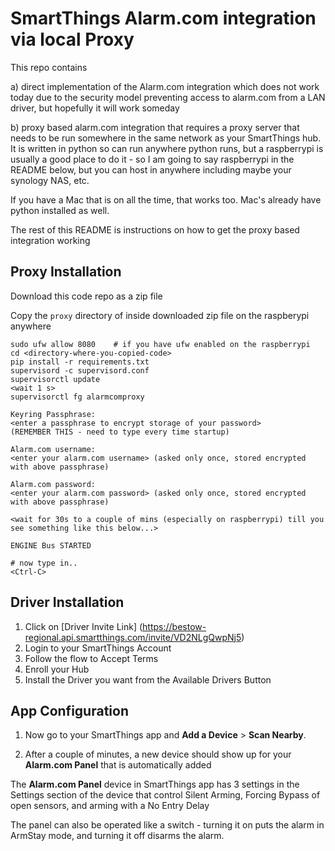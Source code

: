 # SmartThings Alarm.com integration via local Proxy

This repo contains 

a) direct implementation of the Alarm.com integration which does not work today due to the security model preventing access to alarm.com from a LAN driver, but hopefully it will work someday

b) proxy based alarm.com integration that requires a proxy server that needs to be run somewhere in the same network as your SmartThings hub. It is written in python so can run anywhere python runs, but a raspberrypi is usually a good place to do it - so I am going to say raspberrypi in the README below, but you can host in anywhere including maybe your synology NAS, etc.

If you have a Mac that is on all the time, that works too. Mac's already have python installed as well.

The rest of this README is instructions on how to get the proxy based integration working

## Proxy Installation

Download this code repo as a zip file 

Copy the `proxy` directory of inside downloaded zip file on the raspberypi anywhere

```
sudo ufw allow 8080    # if you have ufw enabled on the raspberrypi
cd <directory-where-you-copied-code>
pip install -r requirements.txt
supervisord -c supervisord.conf
supervisorctl update
<wait 1 s>
supervisorctl fg alarmcomproxy

Keyring Passphrase:  
<enter a passphrase to encrypt storage of your password> 
(REMEMBER THIS - need to type every time startup)

Alarm.com username:  
<enter your alarm.com username> (asked only once, stored encrypted with above passphrase)

Alarm.com password:  
<enter your alarm.com password> (asked only once, stored encrypted with above passphrase)

<wait for 30s to a couple of mins (especially on raspberrypi) till you see something like this below...>

ENGINE Bus STARTED

# now type in..
<Ctrl-C>
```

## Driver Installation

1. Click on [Driver Invite Link] (https://bestow-regional.api.smartthings.com/invite/VD2NLgQwpNj5)
2. Login to your SmartThings Account
3. Follow the flow to Accept Terms
4. Enroll your Hub
5. Install the Driver you want from the Available Drivers Button

## App Configuration

1. Now go to your SmartThings app and **Add a Device** > **Scan Nearby**.

2. After a couple of minutes, a new device should show up for your **Alarm.com Panel** that is automatically added

The **Alarm.com Panel** device in SmartThings app has 3 settings in the Settings section of the device that control Silent Arming, Forcing Bypass of open sensors, and arming with a No Entry Delay

The panel can also be operated like a switch - turning it on puts the alarm in ArmStay mode, and turning it off disarms the alarm.




